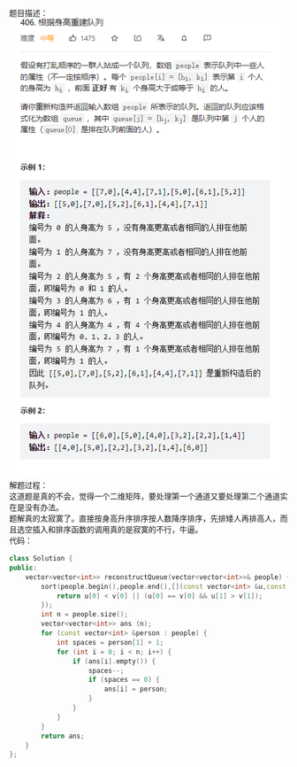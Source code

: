 题目描述：  
![image](/algorithmn/greed/image/image10.png)  
解题过程：  
这道题是真的不会，觉得一个二维矩阵，要处理第一个通道又要处理第二个通道实在是没有办法。  
题解真的太寂寞了。直接按身高升序排序按人数降序排序，先排矮人再排高人，而且选空插入和排序函数的调用真的是寂寞的不行，牛逼。  
代码：  
```cpp
class Solution {
public:
    vector<vector<int>> reconstructQueue(vector<vector<int>>& people) {
        sort(people.begin(),people.end(),[](const vector<int> &u,const vector<int> &v){
            return u[0] < v[0] || (u[0] == v[0] && u[1] > v[1]);
        });
        int n = people.size();
        vector<vector<int>> ans (n);
        for (const vector<int> &person : people) {
            int spaces = person[1] + 1;
            for (int i = 0; i < n; i++) {
                if (ans[i].empty()) {
                    spaces--;
                    if (spaces == 0) {
                        ans[i] = person;
                    }
                }
            }
        }
        return ans;
    }
};
```